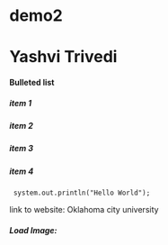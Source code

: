 # demo2

<html>
<head>
<body>
  <h1> Yashvi Trivedi </h1>  
  <h4>Bulleted list </h4>
    <h5>item 1 </h5>
    <h5>item 2 </h5>
    <h5>item 3 </h5>
    <h5>item 4 </h5>
 <code> system.out.println("Hello World");</code>
  
  link to website:<a> Oklahoma city university </a>
 <h5>Load Image: </h5>
  
</body>
</head>
</html>
